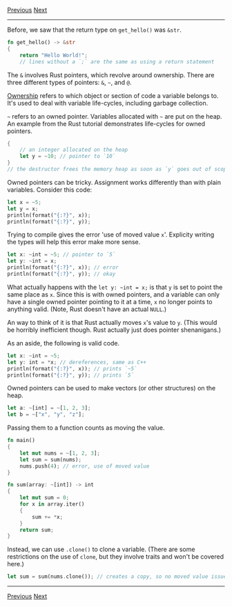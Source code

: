 [Previous](02.md)	[Next](04.md)
* * *
Before, we saw that the return type on `get_hello()` was `&str`. 

```rust
fn get_hello() -> &str
{
	return "Hello World!";
	// lines without a `;` are the same as using a return statement
```

The `&` involves Rust pointers, which revolve around ownership. There are three
different types of pointers: `&`, `~`, and `@`. 

[Ownership](http://static.rust-lang.org/doc/0.8/tutorial.html#ownership) refers
 to which object or section of code a variable belongs to. It's used to deal 
 with variable life-cycles, including garbage collection.

 `~` refers to an owned pointer. Variables allocated with `~` are put on the
 heap. An example from the Rust tutorial demonstrates life-cycles for owned
 pointers.

 ```rust
 {
	 // an integer allocated on the heap
	 let y = ~10; // pointer to `10`
 }
 // the destructor frees the memory heap as soon as `y` goes out of scope
```

Owned pointers can be tricky. Assignment works differently than with plain
variables. Consider this code:

```rust
let x = ~5;
let y = x;
println(format("{:?}", x));
println(format("{:?}", y));
```

Trying to compile gives the error 'use of moved value `x`'. Explicity writing
the types will help this error make more sense.

```rust
let x: ~int = ~5; // pointer to `5`
let y: ~int = x;
println(format("{:?}", x)); // error
println(format("{:?}", y)); // okay
```

What actually happens with the `let y: ~int = x;` is that `y` is set to point 
the same place as `x`. Since this is with owned pointers, and a variable can 
only have a single owned pointer pointing to it at a time, `x` no longer points
to anything valid. (Note, Rust doesn't have an actual `NULL`.)

An way to think of it is that Rust actually moves `x`'s value to `y`. (This 
would be horribly inefficient though. Rust actually just does pointer 
shenanigans.)

As an aside, the following is valid code.

```rust
let x: ~int = ~5;
let y: int = *x; // dereferences, same as C++
println(format("{:?}", x)); // prints `~5`
println(format("{:?}", y)); // prints `5`
```

Owned pointers can be used to make vectors (or other structures) on the heap.

```rust
let a: ~[int] = ~[1, 2, 3];
let b = ~["x", "y", "z"];
```

Passing them to a function counts as moving the value.

```rust
fn main()
{
	let mut nums = ~[1, 2, 3];
	let sum = sum(nums);
	nums.push(4); // error, use of moved value
}

fn sum(array: ~[int]) -> int
{
	let mut sum = 0;
	for x in array.iter()
	{
		sum += *x;
	}
	return sum;
}
```

Instead, we can use `.clone()` to clone a variable. (There are some
restrictions on the use of `clone`, but they involve traits and won't be
covered here.)

```rust
let sum = sum(nums.clone()); // creates a copy, so no moved value issues
```

* * *
[Previous](02.md)	[Next](04.md)